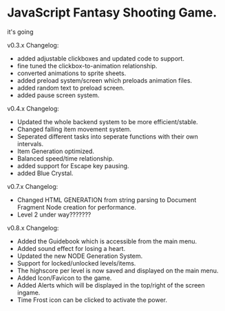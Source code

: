 # JavaScript Fantasy Shooting Game.
it's going

v0.3.x Changelog:
- added adjustable clickboxes and updated code to support.
- fine tuned the clickbox-to-animation relationship.
- converted animations to sprite sheets.
- added preload system/screen which preloads animation files.
- added random text to preload screen.
- added pause screen system.

v0.4.x Changelog:
- Updated the whole backend system to be more efficient/stable.
- Changed falling item movement system.
- Seperated different tasks into seperate functions with their own intervals.
- Item Generation optimized.
- Balanced speed/time relationship.
- added support for Escape key pausing.
- added Blue Crystal.

v0.7.x Changelog:
- Changed HTML GENERATION from string parsing to Document Fragment Node creation for performance.
- Level 2 under way???????

v0.8.x Changelog:
- Added the Guidebook which is accessible from the main menu.
- Added sound effect for losing a heart.
- Updated the new NODE Generation System.
- Support for locked/unlocked levels/items.
- The highscore per level is now saved and displayed on the main menu.
- Added Icon/Favicon to the game.
- Added Alerts which will be displayed in the top/right of the screen ingame.
- Time Frost icon can be clicked to activate the power.